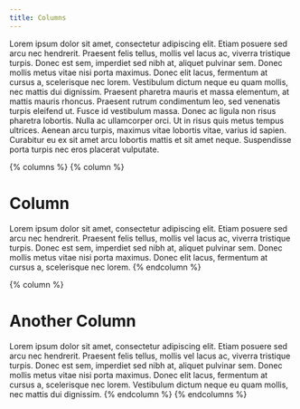 ```yaml
---
title: Columns
---
```


Lorem ipsum dolor sit amet, consectetur adipiscing elit. Etiam posuere sed arcu nec hendrerit. Praesent felis tellus, mollis vel lacus ac, viverra tristique turpis. Donec est sem, imperdiet sed nibh at, aliquet pulvinar sem. Donec mollis metus vitae nisi porta maximus. Donec elit lacus, fermentum at cursus a, scelerisque nec lorem. Vestibulum dictum neque eu quam mollis, nec mattis dui dignissim. Praesent pharetra mauris et massa elementum, at mattis mauris rhoncus. Praesent rutrum condimentum leo, sed venenatis turpis eleifend ut. Fusce id vestibulum massa. Donec ac ligula non risus pharetra lobortis. Nulla ac ullamcorper orci. Ut in risus quis metus tempus ultrices. Aenean arcu turpis, maximus vitae lobortis vitae, varius id sapien. Curabitur eu ex sit amet arcu lobortis mattis et sit amet neque. Suspendisse porta turpis nec eros placerat vulputate.

{% columns %}
{% column %}
# Column
Lorem ipsum dolor sit amet, consectetur adipiscing elit. Etiam posuere sed arcu nec hendrerit. Praesent felis tellus, mollis vel lacus ac, viverra tristique turpis. Donec est sem, imperdiet sed nibh at, aliquet pulvinar sem. Donec mollis metus vitae nisi porta maximus. Donec elit lacus, fermentum at cursus a, scelerisque nec lorem.
{% endcolumn %}

{% column %}
# Another Column

Lorem ipsum dolor sit amet, consectetur adipiscing elit. Etiam posuere sed arcu nec hendrerit. Praesent felis tellus, mollis vel lacus ac, viverra tristique turpis. Donec est sem, imperdiet sed nibh at, aliquet pulvinar sem. Donec mollis metus vitae nisi porta maximus. Donec elit lacus, fermentum at cursus a, scelerisque nec lorem. Vestibulum dictum neque eu quam mollis, nec mattis dui dignissim.
{% endcolumn %}
{% endcolumns %}

